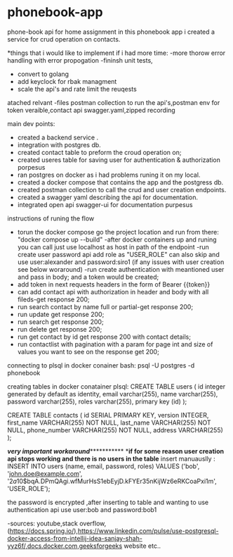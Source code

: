 # phonebook-app
phone-book api for home assignment
in this phonebook app i created a service for crud operation on contacts.

*things that i would like to implement if i had more time:
-more thorow error handling with error propogation
-fininsh unit tests,
- convert to golang
- add keyclock for rbak managment
- scale the api's and rate limit the reuqests 

atached relvant
-files postman collection to run the api's,postman env for token veraible,contact api swagger.yaml,zipped recording

main dev points:
- created a backend service .
- integration with postgres db.
- created contact table to preform the croud operation on;
- created useres table for saving user for authentication & authorization porpesus
- ran postgres on docker as i had problems runing it on my local.
- created a docker compose that contains the app and the postgress db.
- created postman collection to call the crud and user creation endpoints.
- created a swagger yaml describing the api for documentation.
- integrated open api swagger-ui for documentation purpesus






instructions of runing the flow 
- torun the docker compose go the project location and run from there: "docker compose up --build"
-after docker containers up and runing you can call just use localhost as host in path of the endpoint
-run create user password api add role as "USER_ROLE" can also skip and use user:alexander and password:siro1 (if any issues with user creation see below woraround)
-run create authentication with meantioned user and pass in body; and a token would be created;
- add token in next requests headers in the form of Bearer {{token}}
- can add contact api with authorization in header and body with all fileds-get response 200;
- run search contact by name full or partial-get response 200;
- run update get response 200;
- run search get response 200;
- run delete get response 200;
- run get contact by id get response 200 with contact details;
- run contactlist with pagination with a param for page int and size of values you want to see on the response get 200;


connecting to plsql in docker conainer bash:
psql -U postgres -d phonebook

creating tables in docker conatainer plsql:
CREATE TABLE users (
        id integer generated by default as identity,
        email varchar(255),
        name varchar(255),
        password varchar(255),
        roles varchar(255),
        primary key (id)
    );



  CREATE TABLE contacts (
    id SERIAL PRIMARY KEY,
    version INTEGER,
    first_name VARCHAR(255) NOT NULL,
    last_name VARCHAR(255) NOT NULL,
    phone_number VARCHAR(255) NOT NULL,
    address VARCHAR(255)
);

***********************very important workaround**********************************
*******if for some reason user creation api stops working and there is no users in the table******
insert manuauslly :
INSERT INTO users (name, email, password, roles)
VALUES ('bob', 'john.doe@example.com', '$2a$10$bqA.DPmQAgi.wfMurHsS1ebEyjD.kFYEr35nKijWz6eRKCoaPxi1m', 'USER_ROLE');

the password is encrypted ,after inserting to table and wanting to use authentication api
use user:bob and password:bob1










 -sources: youtube,stack overflow,(https://docs.spring.io/),https://www.linkedin.com/pulse/use-postgresql-docker-access-from-intellij-idea-sanjay-shah-yyz6f/,docs.docker.com,geeksforgeeks website etc..
